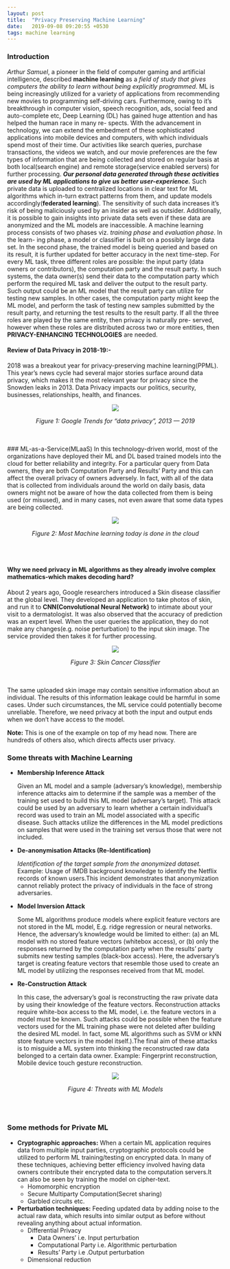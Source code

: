 ```yaml
---
layout: post
title:  "Privacy Preserving Machine Learning"
date:   2019-09-08 09:20:55 +0530
tags: machine learning
---
```

### Introduction
_Arthur Samuel_, a pioneer in the field of computer gaming and artificial intelligence, described __machine learning__
as a _field of study that gives computers the ability to learn without being explicitly programmed_. ML is being
increasingly utilized for a variety of applications from recommending new movies to programming self-driving
cars. Furthermore, owing to it’s breakthrough in computer vision, speech recognition, ads, social feed and
auto-complete etc, Deep Learning (DL) has gained huge attention and has helped the human race in many re-
spects. With the advancement in technology, we can extend the embedment of these sophisticated applications
into mobile devices and computers, with which individuals spend most of their time. Our activities like search
queries, purchase transactions, the videos we watch, and our movie preferences are the few types of information
that are being collected and stored on regular basis at both local(search engine) and remote storage(service
enabled servers) for further processing. __*Our personal data generated through these activities are used by ML
applications to give us better user-experience.*__ Such private data is uploaded to centralized locations in clear
text for ML algorithms which in-turn extract patterns from them, and update models accordingly(__federated
learning__). The sensitivity of such data increases it’s risk of being maliciously used by an insider as well as
outsider. Additionally, it is possible to gain insights into private data sets even if these data are anonymized
and the ML models are inaccessible.
A machine learning process consists of two phases viz. _training phase_ and _evaluation phase_. In the learn-
ing phase, a model or classifier is built on a possibly large data set. In the second phase, the trained model
is being queried and based on its result, it is further updated for better accuracy in the next time-step. For
every ML task, three different roles are possible: the input party (data owners or contributors), the computation
party and the result party. In such systems, the data owner(s) send their data to the computation party which
perform the required ML task and deliver the output to the result party. Such output could be an ML model
that the result party can utilize for testing new samples. In other cases, the computation party might keep the
ML model, and perform the task of testing new samples submitted by the result party, and returning the test
results to the result party. If all the three roles are played by the same entity, then privacy is naturally pre-
served, however when these roles are distributed across two or more entities, then __PRIVACY-ENHANCING
TECHNOLOGIES__ are needed.

#### Review of Data Privacy in 2018-19:-
2018 was a breakout year for privacy-preserving machine learning(PPML). This year’s news cycle had several
major stories surface around data privacy, which makes it the most relevant year for privacy since the Snowden
leaks in 2013. Data Privacy impacts our politics, security, businesses, relationships, health, and finances.
<p align="center">
<img src="{{ site.url }}/assets/Blog/PPML/google_attack_graph.png" />
</p>
<p align="center"><i>Figure 1: Google Trends for “data privacy”, 2013 — 2019</i></p>
<br /><br />
### ML-as-a-Service(MLaaS)
In this technology-driven world, most of the organizations have deployed
their ML and DL based trained models into the cloud for better reliability and integrity. For a particular query
from Data owners, they are both Computation Party and Results’ Party and this can affect the overall privacy
of owners adversely. In fact, with all of the data that is collected from individuals around the world on daily
basis, data owners might not be aware of how the data collected from them is being used (or misused), and in
many cases, not even aware that some data types are being collected.
<p align="center">
<img src="{{ site.url }}/assets/Blog/PPML/Cloud.jpg" />
</p>
<p align="center"><i>Figure 2: Most Machine learning today is done in the cloud</i></p>
<br /><br />

#### Why we need privacy in ML algorithms as they already involve complex mathematics-which makes decoding hard?
About 2 years ago, Google researchers introduced a Skin disease classifier at the global level. They developed
an application to take photos of skin, and run it to __CNN(Convolutional Neural Network)__ to intimate about
your visit to a dermatologist. It was also observed that the accuracy of prediction was an expert level. When the user queries the application, they do not make any changes(e.g.  noise perturbation) to the input skin image. The service provided then takes it for further processing. 
<p align="center">
<img src="{{ site.url }}/assets/Blog/PPML/skin_cancer.png" />
</p>
<p align="center"><i>Figure 3: Skin Cancer Classifier</i></p>
<br /><br />
The same uploaded skin image may contain sensitive information about an individual. The results of this information leakage could be harmful in some cases.
Under such circumstances, the ML service could potentially become unreliable. Therefore, we need privacy at both the input and output ends when we don’t have access
to the model.


__Note:__ This is one of the example on top of my head now. There are hundreds of others also, which directs affects user privacy.

### Some threats with Machine Learning
- __Membership Inference Attack__

    Given an ML model and a sample (adversary’s knowledge), membership inference attacks aim to
    determine if the sample was a member of the training set used to build this ML model (adversary’s
    target). This attack could be used by an adversary to learn whether a certain individual’s record was
    used to train an ML model associated with a specific disease. Such attacks utilize the differences in
    the ML model predictions on samples that were used in the training set versus those that were not
    included.
- __De-anonymisation Attacks (Re-Identification)__

    _Identification of the target sample from the anonymized dataset._
    Example: Usage of IMDB background knowledge to identify the Netflix records of known users.This
    incident demonstrates that anonymization cannot reliably protect the privacy of individuals in the face of strong adversaries.
- __Model Inversion Attack__

    Some ML algorithms produce models where explicit feature vectors are not stored in the ML model,
E.g. ridge regression or neural networks. Hence, the adversary’s knowledge would be limited to either:
(a) an ML model with no stored feature vectors (whitebox access), or (b) only the responses returned
by the computation party when the results’ party submits new testing samples (black-box access).
Here, the adversary’s target is creating feature vectors that resemble those used to create an ML
model by utilizing the responses received from that ML model.
- __Re-Construction Attack__

    In this case, the adversary’s goal is reconstructing the raw private data by using their knowledge
    of the feature vectors. Reconstruction attacks require white-box access to the ML model, i.e. the
    feature vectors in a model must be known. Such attacks could be possible when the feature vectors
    used for the ML training phase were not deleted after building the desired ML model. In fact, some
    ML algorithms such as SVM or kNN store feature vectors in the model itself.).The final aim of these
    attacks is to misguide a ML system into thinking the reconstructed raw data belonged to a certain
    data owner.
    Example: Fingerprint reconstruction, Mobile device touch gesture reconstruction.
<p align="center">
<img src="{{ site.url }}/assets/Blog/PPML/Attack.png" />
</p>
<p align="center"><i>Figure 4: Threats with ML Models</i></p>
<br /><br />

### Some methods for Private ML
- __Cryptographic approaches:__ 
    When a certain ML application requires data from multiple input parties,
    cryptographic protocols could be utilized to perform ML training/testing on encrypted data. In many of
    these techniques, achieving better efficiency involved having data owners contribute their encrypted data
    to the computation servers.It can also be seen by training the model on cipher-text.
    - Homomorphic encryption
    - Secure Multiparty Computation(Secret sharing)
    - Garbled circuits etc.
- __Perturbation techniques:__
    Feeding updated data by adding noise to the actual raw data, which results into similar output as before
    without revealing anything about actual information.
    - Differential Privacy
         - Data Owners’ i.e. Input perturbation
        - Computational Party i.e. Algorithmic perturbation
        - Results’ Party i.e .Output perturbation
    - Dimensional reduction